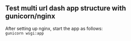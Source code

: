 ## Test multi url dash app structure with gunicorn/nginx

After setting up nginx, start the app as follows:\
`gunicorn wsgi:app`
